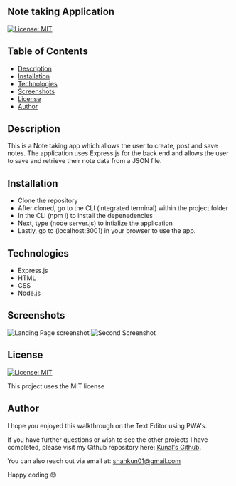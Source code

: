 
  ## Note taking Application

  [![License: MIT](https://img.shields.io/badge/License-MIT-yellow.svg)](https://opensource.org/licenses/MIT)

  ## Table of Contents
  * [Description](#description)
  * [Installation](#installation)
  * [Technologies](#technologies)
  * [Screenshots](#screenshots)
  * [License](#license)
  * [Author](#author)


  ## Description
  This is a Note taking app which allows the user to create, post and save notes.  The application uses Express.js for the back end and allows the user to save and retrieve their note data from a JSON file. 

  ## Installation
  - Clone the repository
  - After cloned, go to the CLI (integrated terminal) within the project folder
  - In the CLI (npm i) to install the depenedencies 
  - Next, type (node server.js) to intialize the application
  - Lastly, go to (localhost:3001) in your browser to use the app. 
    

  ## Technologies
  - Express.js
  - HTML
  - CSS
  - Node.js

  ## Screenshots
  ![Landing Page screenshot ](<Screenshot 2024-01-31 at 6.38.03 PM.png>)
  ![Second Screenshot](<Screenshot 2024-01-31 at 6.38.17 PM.png>)

  ## License

  [![License: MIT](https://img.shields.io/badge/License-MIT-yellow.svg)](https://opensource.org/licenses/MIT)

  This project uses the MIT license
      
  ## Author

  I hope you enjoyed this walkthrough on the Text Editor using PWA's.

  If you have further questions or wish to see the other projects I have completed, please visit my Github repository here: [Kunal's Github](https://github.com/unfazedxx).

  You can also reach out via email at: 
  <a href="mailto:shahkun01@gmail.com">shahkun01@gmail.com</a>

  Happy coding 😊


  